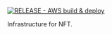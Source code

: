 [![RELEASE - AWS build & deploy](https://github.com/IX-Swap/nft-metaverse/actions/workflows/release.yaml/badge.svg?branch=master)](https://github.com/IX-Swap/nft-metaverse/actions/workflows/release.yaml) 

Infrastructure for NFT.